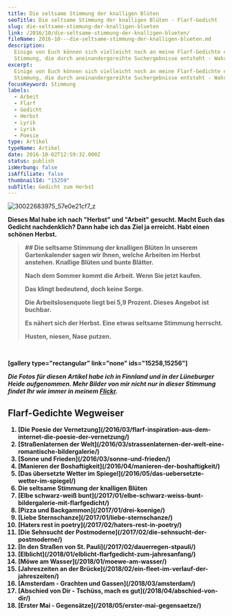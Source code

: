 ```yaml
---
title: Die seltsame Stimmung der knalligen Blüten
seoTitle: Die seltsame Stimmung der knalligen Blüten - Flarf-Gedicht
slug: die-seltsame-stimmung-der-knalligen-blueten
link: /2016/10/die-seltsame-stimmung-der-knalligen-blueten/
fileName: 2016-10---die-seltsame-stimmung-der-knalligen-blueten.md
description:
  Einige von Euch können sich vielleicht noch an meine Flarf-Gedichte erinnern.
  Stimmung, die durch aneinandergereihte Suchergebnisse entsteht - Wahre Poesie
excerpt:
  Einige von Euch können sich vielleicht noch an meine Flarf-Gedichte erinnern.
  Stimmung, die durch aneinandergereihte Suchergebnisse entsteht - Wahre Poesie
focusKeyword: Stimmung
labels:
  - Arbeit
  - Flarf
  - Gedicht
  - Herbst
  - Lyrik
  - Lyrik
  - Poesie
type: Artikel
typeName: Artikel
date: 2016-10-02T12:59:32.000Z
status: publish
isWerbung: false
isAffiliate: false
thumbnailId: "15259"
subTitle: Gedicht zum Herbst
---
```


![30022683975_57e0e21cf7_z](http://cardamonchai.com/wp-content/uploads/2016/10/30022683975_57e0e21cf7_z-640x427.jpg)

<strong>

Dieses Mal habe ich nach "Herbst" und "Arbeit" gesucht. Macht Euch das Gedicht
nachdenklich? Dann habe ich das Ziel ja erreicht. Habt einen schönen Herbst.

<blockquote>
## Die seltsame Stimmung der knalligen Blüten
In unserem Gartenkalender sagen wir Ihnen, welche Arbeiten im Herbst anstehen.
Knallige Blüten und bunte Blätter.

Nach dem Sommer kommt die Arbeit. Wenn Sie jetzt kaufen.

Das klingt bedeutend, doch keine Sorge.

Die Arbeitslosenquote liegt bei 5,9 Prozent. Dieses Angebot ist buchbar.

Es nähert sich der Herbst. Eine etwas seltsame Stimmung herrscht.

Husten, niesen, Nase putzen.</blockquote>

&nbsp;

[gallery type="rectangular" link="none" ids="15258,15256"]

<em>Die Fotos für diesen Artikel habe ich in Finnland und in der Lüneburger
Heide aufgenommen. Mehr Bilder von mir nicht nur in dieser Stimmung findet Ihr
wie immer in meinem [Flickr](https://www.flickr.com/photos/99929697@N07/albums).
</em>

## Flarf-Gedichte Wegweiser

<ol>
    <li> [Die Poesie der Vernetzung](/2016/03/flarf-inspiration-aus-dem-internet-die-poesie-der-vernetzung/) </li>
    <li> [Straßenlaternen der Welt](/2016/03/strassenlaternen-der-welt-eine-romantische-bildergalerie/) </li>
    <li> [Sonne und Frieden](/2016/03/sonne-und-frieden/) </li>
    <li> [Manieren der Boshaftigkeit](/2016/04/manieren-der-boshaftigkeit/) </li>
    <li> [Das übersetzte Wetter im Spiegel](/2016/05/das-uebersetzte-wetter-im-spiegel/) </li>
    <li>Die seltsame Stimmung der knalligen Blüten</li>
    <li> [Elbe schwarz-weiß bunt](/2017/01/elbe-schwarz-weiss-bunt-bildergalerie-mit-flarfgedicht/) </li>
    <li> [Pizza und Backgammon](/2017/01/drei-koenige/) </li>
    <li> [Liebe Sternschanze](/2017/01/liebe-sternschanze/) </li>
    <li> [Haters rest in poetry](/2017/02/haters-rest-in-poetry/) </li>
    <li> [Die Sehnsucht der Postmoderne](/2017/02/die-sehnsucht-der-postmoderne/) </li>
    <li> [In den Straßen von St. Pauli](/2017/02/dauerregen-stpauli/) </li>
    <li> [Elblicht](/2018/01/elblicht-flarfgedicht-zum-jahresanfang/) </li>
    <li> [Möwe am Wasser](/2018/01/moewe-am-wasser/) </li>
    <li> [Jahreszeiten an der Brücke](/2018/02/ein-fleet-im-verlauf-der-jahreszeiten/) </li>
    <li> [Amsterdam - Grachten und Gassen](/2018/03/amsterdam/) </li>
    <li> [Abschied von Dir - Tschüss, mach es gut](/2018/04/abschied-von-dir/) </li>
    <li> [Erster Mai - Gegensätze](/2018/05/erster-mai-gegensaetze/) </li>
</ol>
